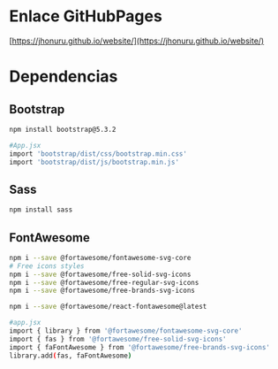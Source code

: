 # **Enlace GitHubPages**

[https://jhonuru.github.io/website/](https://jhonuru.github.io/website/)

# **Dependencias**

## Bootstrap 

```bash
npm install bootstrap@5.3.2

#App.jsx
import 'bootstrap/dist/css/bootstrap.min.css'
import 'bootstrap/dist/js/bootstrap.min.js'
```
## Sass

```bash
npm install sass
```

## FontAwesome

```bash
npm i --save @fortawesome/fontawesome-svg-core
# Free icons styles
npm i --save @fortawesome/free-solid-svg-icons
npm i --save @fortawesome/free-regular-svg-icons
npm i --save @fortawesome/free-brands-svg-icons

npm i --save @fortawesome/react-fontawesome@latest

#app.jsx
import { library } from '@fortawesome/fontawesome-svg-core'
import { fas } from '@fortawesome/free-solid-svg-icons'
import { faFontAwesome } from '@fortawesome/free-brands-svg-icons'
library.add(fas, faFontAwesome)